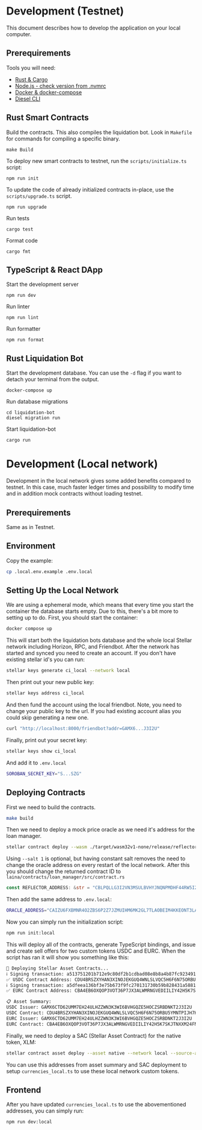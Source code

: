 # Development (Testnet)

This document describes how to develop the application on your local computer.

## Prerequirements

Tools you will need:

- [Rust & Cargo](https://www.rust-lang.org/learn/get-started)
- [Node.js - check version from .nvmrc](https://nodejs.org/en)
- [Docker & docker-compose](https://docs.docker.com/compose/install/)
- [Diesel CLI](https://diesel.rs/guides/getting-started#installing-diesel-cli)

## Rust Smart Contracts

Build the contracts. This also compiles the liquidation bot.
Look in `Makefile` for commands for compiling a specific binary.

```
make Build
```

To deploy new smart contracts to testnet, run the `scripts/initialize.ts` script:

```
npm run init
```

To update the code of already initialized contracts in-place, use the `scripts/upgrade.ts` script.

```
npm run upgrade
```

Run tests

```
cargo test
```

Format code

```
cargo fmt
```

## TypeScript & React DApp

Start the development server

```
npm run dev
```

Run linter

```
npm run lint
```

Run formatter

```
npm run format
```

## Rust Liquidation Bot

Start the development database. You can use the `-d` flag if you want to detach your terminal from the output.

```
docker-compose up
```

Run database migrations

```
cd liquidation-bot
diesel migration run
```

Start liquidation-bot

```
cargo run
```

# Development (Local network)

Development in the local network gives some added benefits compared to testnet. In this case, much faster ledger times and possibility to modify time and in addition mock contracts without loading testnet.

## Prerequirements

Same as in Testnet.

## Environment

Copy the example:

```sh
cp .local.env.example .env.local
```

## Setting Up the Local Network

We are using a ephemeral mode, which means that every time you start the container the database starts empty. Due to this, there's a bit more to setting up to do. First, you should start the container:

```sh
docker compose up
```

This will start both the liquidation bots database and the whole local Stellar network including Horizon, RPC, and Friendbot. After the network has started and synced you need to create an account. If you don't have existing stellar id's you can run:

```sh
stellar keys generate ci_local --network local
```

Then print out your new public key:

```sh
stellar keys address ci_local
```

And then fund the account using the local friendbot. Note, you need to change your public key to the url. If you had existing account alias you could skip generating a new one.

```sh
curl "http://localhost:8000/friendbot?addr=GAMX6...J3I2U"
```

Finally, print out your secret key:

```sh
stellar keys show ci_local
```

And add it to `.env.local`

```sh
SOROBAN_SECRET_KEY="S...SZG"
```

## Deploying Contracts

First we need to build the contracts.

```sh
make build
```

Then we need to deploy a mock price oracle as we need it's address for the loan manager.

```sh
stellar contract deploy --wasm ./target/wasm32v1-none/release/reflector_oracle_mock.wasm --network local --source-account ci_local --ignore-checks --salt 1
```

Using `--salt 1` is optional, but having constant salt removes the need to change the oracle address on every restart of the local network. After this you should change the returned contract ID to `laina/contracts/loan_manager/src/contract.rs`

```rust
const REFLECTOR_ADDRESS: &str = "CBLPQLLG3I2VN3MSULBVHYJNQNPMDHF44RW5I24VZUI3NRAKI7PZ3ZYM";
```

Then add the same address to `.env.local`:

```sh
ORACLE_ADDRESS="CAIZU6FXBMNR4O2ZBS6P2Z7JZMUIHM6MK2GL7TLAOBEIM4KKEONT3LAE"
```

Now you can simply run the initialization script:

```sh
npm run init:local
```

This will deploy all of the contracts, generate TypeScript bindings, and issue and create sell offers for two custom tokens USDC and EURC. When the script has ran it will show you something like this:

```sh
🚀 Deploying Stellar Asset Contracts...
ℹ️ Signing transaction: a513751201b712e9c80df2b1cdbad08e8b8a4b87fc92349192bb4a570fcbb0f5
✅ USDC Contract Address: CDU4BRSZXYHAN3XINOJEKGUQ4WNLSLVQC5H6F6N75ORBU5YMNTPIJH7H
ℹ️ Signing transaction: a5dfeea136bf3e75b673f9fc270131730b59b828431a5881f02ea78dc7562cfe
✅ EURC Contract Address: CBA4EB6OXQOP3VOT36P7JX3ALWMRNGVEDIILIY42H5K7SKJTNXXM24FN

📋 Asset Summary:
USDC Issuer: GAMX6CTD62UMM7EH24ULHZZWN3K3WI6BVHGQZE5HOCZSRBDNKT2J3I2U
USDC Contract: CDU4BRSZXYHAN3XINOJEKGUQ4WNLSLVQC5H6F6N75ORBU5YMNTPIJH7H
EURC Issuer: GAMX6CTD62UMM7EH24ULHZZWN3K3WI6BVHGQZE5HOCZSRBDNKT2J3I2U
EURC Contract: CBA4EB6OXQOP3VOT36P7JX3ALWMRNGVEDIILIY42H5K7SKJTNXXM24FN
```

Finally, we need to deploy a SAC (Stellar Asset Contract) for the native token, XLM:

```sh
stellar contract asset deploy --asset native --network local --source-account ci_local
```

You can use this addresses from asset summary and SAC deployment to setup `currencies_local.ts` to use these local network custom tokens.

## Frontend

After you have updated `currencies_local.ts` to use the abovementioned addresses, you can simply run:

```sh
npm run dev:local
```
